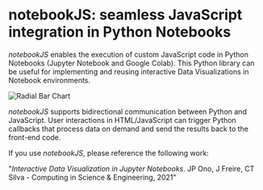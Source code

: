 # notebookJS: seamless JavaScript integration in Python Notebooks 

*notebookJS* enables the execution of custom JavaScript code in Python Notebooks (Jupyter Notebook and Google Colab). This Python library can be useful for implementing and reusing  interactive Data Visualizations in Notebook environments.

![Radial Bar Chart](https://github.com/jorgehpo/notebookJS/blob/master/Images/example_radial_bar.png?raw=true)

*notebookJS* supports bidirectional communication between Python and JavaScript. User interactions in HTML/JavaScript can trigger Python callbacks that process data on demand and send the results back to the front-end code.


If you use *notebookJS*, please reference the following work:

"*Interactive Data Visualization in Jupyter Notebooks*. JP Ono, J Freire, CT Silva - Computing in Science & Engineering, 2021"

